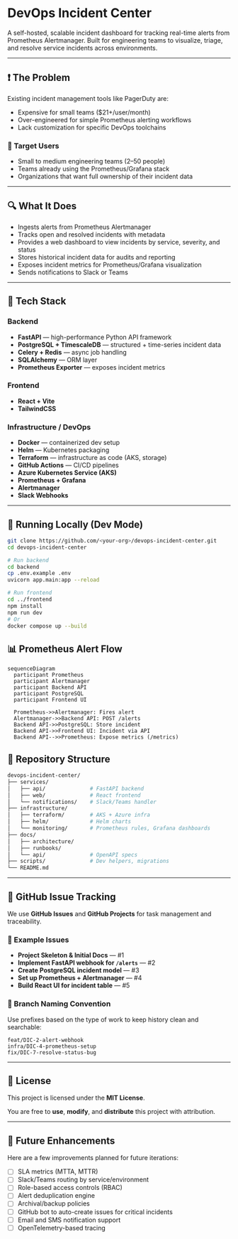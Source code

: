 # DevOps Incident Center

A self-hosted, scalable incident dashboard for tracking real-time alerts from Prometheus Alertmanager. Built for engineering teams to visualize, triage, and resolve service incidents across environments.

---

## ❗ The Problem

Existing incident management tools like PagerDuty are:
- Expensive for small teams ($21+/user/month)
- Over-engineered for simple Prometheus alerting workflows
- Lack customization for specific DevOps toolchains

### 👥 Target Users
- Small to medium engineering teams (2–50 people)
- Teams already using the Prometheus/Grafana stack
- Organizations that want full ownership of their incident data

---

## 🔍 What It Does

- Ingests alerts from Prometheus Alertmanager
- Tracks open and resolved incidents with metadata
- Provides a web dashboard to view incidents by service, severity, and status
- Stores historical incident data for audits and reporting
- Exposes incident metrics for Prometheus/Grafana visualization
- Sends notifications to Slack or Teams

---

## 🚀 Tech Stack

### Backend
- **FastAPI** — high-performance Python API framework
- **PostgreSQL + TimescaleDB** — structured + time-series incident data
- **Celery + Redis** — async job handling
- **SQLAlchemy** — ORM layer
- **Prometheus Exporter** — exposes incident metrics

### Frontend
- **React + Vite**
- **TailwindCSS**

### Infrastructure / DevOps
- **Docker** — containerized dev setup
- **Helm** — Kubernetes packaging
- **Terraform** — infrastructure as code (AKS, storage)
- **GitHub Actions** — CI/CD pipelines
- **Azure Kubernetes Service (AKS)**
- **Prometheus + Grafana**
- **Alertmanager**
- **Slack Webhooks**

---

## 🧪 Running Locally (Dev Mode)

```bash
git clone https://github.com/<your-org>/devops-incident-center.git
cd devops-incident-center

# Run backend
cd backend
cp .env.example .env
uvicorn app.main:app --reload

# Run frontend
cd ../frontend
npm install
npm run dev
# Or
docker compose up --build
```

## 📊 Prometheus Alert Flow

```mermaid
sequenceDiagram
  participant Prometheus
  participant Alertmanager
  participant Backend API
  participant PostgreSQL
  participant Frontend UI

  Prometheus->>Alertmanager: Fires alert
  Alertmanager->>Backend API: POST /alerts
  Backend API->>PostgreSQL: Store incident
  Backend API->>Frontend UI: Incident via API
  Backend API-->>Prometheus: Expose metrics (/metrics)
```


## 📁 Repository Structure

```bash
devops-incident-center/
├── services/
│   ├── api/              # FastAPI backend
│   ├── web/              # React frontend
│   └── notifications/    # Slack/Teams handler
├── infrastructure/
│   ├── terraform/        # AKS + Azure infra
│   ├── helm/             # Helm charts
│   └── monitoring/       # Prometheus rules, Grafana dashboards
├── docs/
│   ├── architecture/
│   ├── runbooks/
│   └── api/              # OpenAPI specs
├── scripts/              # Dev helpers, migrations
└── README.md
```
---

## 📌 GitHub Issue Tracking

We use **GitHub Issues** and **GitHub Projects** for task management and traceability.

### 🔖 Example Issues

- **Project Skeleton & Initial Docs** — #1
- **Implement FastAPI webhook for `/alerts`** — #2
- **Create PostgreSQL incident model** — #3
- **Set up Prometheus + Alertmanager** — #4
- **Build React UI for incident table** — #5

### 🌿 Branch Naming Convention

Use prefixes based on the type of work to keep history clean and searchable:

```text
feat/DIC-2-alert-webhook
infra/DIC-4-prometheus-setup
fix/DIC-7-resolve-status-bug
```

---

## 📜 License

This project is licensed under the **MIT License**.

You are free to **use**, **modify**, and **distribute** this project with attribution.

---

## 🧠 Future Enhancements

Here are a few improvements planned for future iterations:

- [ ] SLA metrics (MTTA, MTTR)
- [ ] Slack/Teams routing by service/environment
- [ ] Role-based access controls (RBAC)
- [ ] Alert deduplication engine
- [ ] Archival/backup policies
- [ ] GitHub bot to auto-create issues for critical incidents
- [ ] Email and SMS notification support
- [ ] OpenTelemetry-based tracing
